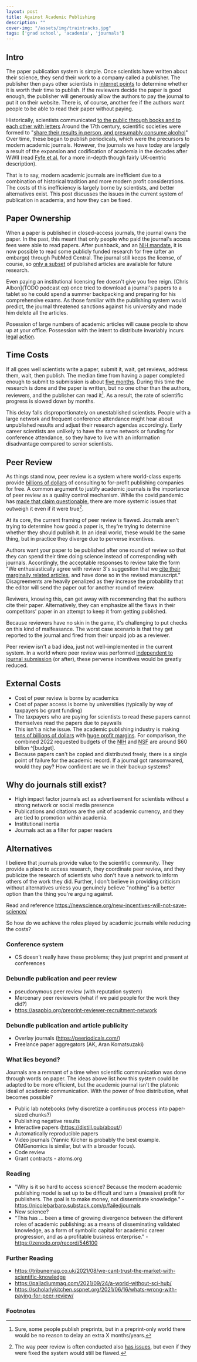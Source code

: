 ```yaml
---
layout: post
title: Against Academic Publishing 
description: ""
cover-img: "/assets/img/traintracks.jpg"
tags: ['grad school', 'academia', 'journals']
---
```


## Intro
The paper publication system is simple.
Once scientists have written about their science, they send their work to a company called a publisher.
The publisher then pays other scientists in [internet points](https://publons.com/about/home/) to determine whether it is worth their time to publish.
If the reviewers decide the paper is good enough, the publisher will generously allow the authors to pay the journal to put it on their website.
There is, of course, another fee if the authors want people to be able to read their paper without paying.

Historically, scientists communicated [to the public through books and to each other with letters](http://garfield.library.upenn.edu/essays/v4p394y1979-80.pdf)
Around the 17th century, scientific societies were formed to "[share their results in person, and presumably consume alcohol](https://blogs.scientificamerican.com/information-culture/the-mostly-true-origins-of-the-scientific-journal/)"
Over time, these began to publish periodicals, which were the precursors to modern academic journals.
However, the journals we have today are largely a result of the expansion and codification of academia in the decades after WWII (read [Fyfe et al.](http://garfield.library.upenn.edu/essays/v4p394y1979-80.pdf) for a more in-depth though fairly UK-centric description).

That is to say, modern academic journals are inefficient due to a combination of historical tradition and more modern profit considerations.
The costs of this inefficiency is largely borne by scientists, and better alternatives exist.
This post discusses the issues in the current system of publication in academia, and how they can be fixed.

## Paper Ownership
When a paper is published in closed-access journals, the journal owns the paper.
In the past, this meant that only people who paid the journal's access fees were able to read papers.
After pushback, and an [NIH mandate](https://en.wikipedia.org/wiki/NIH_Public_Access_Policy), it is now possible to read some publicly funded research for free (after an embargo) through PubMed Central.
The journal still keeps the license, of course, so [only a subset](https://www.ncbi.nlm.nih.gov/pmc/tools/openftlist/) of published articles are available for future research.

Even paying an institutional licensing fee doesn't give you free reign.
[Chris Albon](TODO podcast ep) once tried to download a journal's papers to a tablet so he could spend a summer backpacking and preparing for his comprehensive exams.
As those familiar with the publishing system would predict, the journal threatened sanctions against his university and made him delete all the articles.

Posession of large numbers of academic articles will cause people to show up at your office. 
Possession with the intent to distribute invariably incurs [legal](https://en.wikipedia.org/wiki/Aaron_Swartz) [action](https://www.theverge.com/2018/2/8/16985666/alexandra-elbakyan-sci-hub-open-access-science-papers-lawsuit).

## Time Costs
If all goes well scientists write a paper, submit it, wait, get reviews, address them, wait, then publish.
The median time from having a paper completed enough to submit to submission is about [five months](https://www.biorxiv.org/content/10.1101/2021.03.04.433874v2.full.pdf).
During this time the research is done and the paper is written, but no one other than the authors, reviewers, and the publisher can read it[^preprints].
As a result, the rate of scientific progress is slowed down by months.

This delay falls disproportionately on unestablished scientists.
People with a large network and frequent conference attendance might hear about unpublished results and adjust their research agendas accordingly.
Early career scientists are unlikely to have the same network or funding for conference attendance, so they have to live with an information disadvantage compared to senior scientists.

## Peer Review 
As things stand now, peer review is a system where world-class experts provide [billions of dollars](https://researchintegrityjournal.biomedcentral.com/articles/10.1186/s41073-021-00118-2) of consulting to for-profit publishing companies for free.
A common argument to justify academic journals is the importance of peer review as a quality control mechanism.
While the covid pandemic has [made that claim questionable](https://www.ncbi.nlm.nih.gov/pmc/articles/PMC7358687/), there are more systemic issues that outweigh it even if it were true[^peerreview].

At its core, the current framing of peer review is flawed.
Journals aren't trying to determine how good a paper is, they're trying to determine whether they should publish it.
In an ideal world, these would be the same thing, but in practice they diverge due to perverse incentives.

Authors want your paper to be published after one round of review so that they can spend their time doing science instead of corresponding with journals.
Accordingly, the acceptable responses to review take the form "We enthusiastically agree with reviwer 3's suggestion that we [cite their marginally related articles](https://academic.oup.com/bioinformatics/article/35/18/3217/5304360), and have done so in the revised manuscript."
Disagreements are heavily penalized as they increase the probability that the editor will send the paper out for another round of review.

Reviwers, knowing this, can get away with recommending that the authors cite their paper.
Alternatively, they can emphasize all the flaws in their competitors' paper in an attempt to keep it from getting published.

Because reviewers have no skin in the game, it's challenging to put checks on this kind of malfeasance.
The worst case scenario is that they get reported to the journal and fired from their unpaid job as a reviewer.

Peer review isn't a bad idea, just not well-implemented in the current system.
In a world where peer review was performed [independent to journal submission](#TODO) (or after), these perverse incentives would be greatly reduced.

## External Costs
- Cost of peer review is borne by academics
- Cost of paper access is borne by universities (typically by way of taxpayers bc grant funding)
- The taxpayers who are paying for scientists to read these papers cannot themselves read the papers due to paywalls
- This isn't a niche issue. The academic publishing industry is making [tens of billions of dollars](https://www.stm-assoc.org/2015_02_20_STM_Report_2015.pdf) with [huge profit margins](https://www.theguardian.com/science/2017/jun/27/profitable-business-scientific-publishing-bad-for-science).
For comparison, the combined 2022 requested budgets of the [NIH](https://officeofbudget.od.nih.gov/) and [NSF](https://www.nsf.gov/about/budget/fy2022/index.jsp) are around $60 billion ^[budget].
- Because papers can't be copied and distributed freely, there is a single point of failure for the academic record. 
If a journal got ransomwared, would they pay? How confident are we in their backup systems?


## Why do journals still exist?
- High impact factor journals act as advertisement for scientists without a strong network or social media presence
- Publications and citations are the unit of academic currency, and they are tied to promotion within academia.
- Institutional inertia
- Journals act as a filter for paper readers


## Alternatives
I believe that journals provide value to the scientific community.
They provide a place to access research, they coordinate peer review, and they publicize the research of scientists who don't have a network to inform others of the work they did.
Further, I don't believe in providing criticism without alternatives unless you genuinely believe "nothing" is a better option than the thing you're arguing against.

Read and reference https://newscience.org/new-incentives-will-not-save-science/

So how do we achieve the roles played by academic journals while reducing the costs?

### Conference system
- CS doesn't really have these problems; they just preprint and present at conferences
### Debundle publication and peer review
- pseudonymous peer review (with reputation system)
- Mercenary peer reviewers (what if we paid people for the work they did?)
- https://asapbio.org/preprint-reviewer-recruitment-network
### Debundle publication and article publicity
- Overlay journals (https://peeriodicals.com/)
- Freelance paper aggregators (AK, Aran Komatsuzaki)

### What lies beyond?
Journals are a remnant of a time when scientific communication was done through words on paper.
The ideas above list how this system could be adapted to be more efficient, but the academic journal isn't the platonic ideal of academic communication.
With the power of free distribution, what becomes possible?

- Public lab notebooks (why discretize a continuous process into paper-sized chunks?)
- Publishing negative results
- Interactive papers (https://distill.pub/about/)
- Automatically reproducible papers
- Video journals (Yannic Kilcher is probably the best example. OMGenomics is similar, but with a broader focus).
- Code review
- Grant contracts - atoms.org

### Reading
- "Why is it so hard to access science? Because the modern academic publishing model is set up to be difficult and turn a (massive) profit for publishers. The goal is to make money, not disseminate knowledge." - https://nicolebarbaro.substack.com/p/failedjournals
- New science?
- "This has ... been a time of growing divergence between the different roles of academic publishing: as a means of disseminating validated knowledge, as a form of symbolic capital for academic career progression, and as a profitable business enterprise." - https://zenodo.org/record/546100


### Further Reading
- https://tribunemag.co.uk/2021/08/we-cant-trust-the-market-with-scientific-knowledge
- https://palladiummag.com/2021/09/24/a-world-without-sci-hub/
- https://scholarlykitchen.sspnet.org/2021/06/16/whats-wrong-with-paying-for-peer-review/

### Footnotes
[^budget]: Publishing companies' revenues don't come solely from the US, so it's not necessarily the case that 20% of NIH funding goes to publisher fees. However, it is the case that you could fund two more NSFs with the amount of revenue journals make.
[^preprints]: Sure, some people publish preprints, but in a preprint-only world there would be no reason to delay an extra X months/years.
[^peerreview]: The way peer review is often conducted also [has issues](https://theconversation.com/the-peer-review-system-for-academic-papers-is-badly-in-need-of-repair-72669), but even if they were fixed the system would still be flawed.
